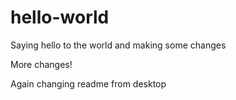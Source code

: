 # hello-world
Saying hello to the world and making some changes

More changes!

Again changing readme from desktop

